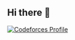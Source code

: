 ## Hi there 👋

[![Codeforces Profile](https://img.shields.io/badge/Codeforces-Profile-blue)](https://codeforces.com/profile/muhammadali_se)
<!--
**muhammadali-se/muhammadali-se** is a ✨ _special_ ✨ repository because its `README.md` (this file) appears on your GitHub profile.

Here are some ideas to get you started:

- 🔭 I’m currently working on ...
- 🌱 I’m currently learning ...
- 👯 I’m looking to collaborate on ...
- 🤔 I’m looking for help with ...
- 💬 Ask me about ...
- 📫 How to reach me: ...
- 😄 Pronouns: ...
- ⚡ Fun fact: ...
-->
